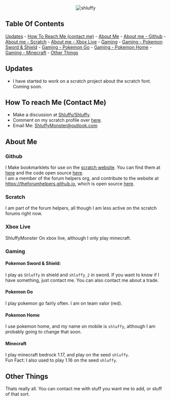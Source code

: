 <p align="center"> <img src="https://komarev.com/ghpvc/?username=shluffy&label=Profile%20views&color=0e75b6&style=flat" alt="shluffy" /> </p>

## Table Of Contents

[Updates](https://github.com/Shluffy/Shluffy/blob/Rewrite-README.md/README.md#updates) - [How To Reach Me (contact me)](https://github.com/Shluffy/Shluffy/blob/Rewrite-README.md/README.md#how-to-reach-me-contact-me) - [About Me](https://github.com/Shluffy/Shluffy/blob/Rewrite-README.md/README.md#about-me) - [About me - Github](https://github.com/Shluffy/Shluffy/blob/Rewrite-README.md/README.md#github) - [About me - Scratch](https://github.com/Shluffy/Shluffy/blob/Rewrite-README.md/README.md#scratch) - [About me - Xbox Live](https://github.com/Shluffy/Shluffy/blob/Rewrite-README.md/README.md#xbox-live) - [Gaming](https://github.com/Shluffy/Shluffy/blob/Rewrite-README.md/README.md#xbox-live) - [Gaming - Pokemon Sword & Shield](https://github.com/Shluffy/Shluffy/blob/Rewrite-README.md/README.md#pokemon-sword--shield) - [Gaming - Pokemon Go](https://github.com/Shluffy/Shluffy/blob/Rewrite-README.md/README.md#pokemon-sword--shield) - [Gaming - Pokemon Home](https://github.com/Shluffy/Shluffy/blob/Rewrite-README.md/README.md#pokemon-home) - [Gaming - Minecraft](https://github.com/Shluffy/Shluffy/blob/Rewrite-README.md/README.md#minecraft) - [Other Things](https://github.com/Shluffy/Shluffy/blob/Rewrite-README.md/README.md#other-things)

## Updates

- I have started to work on a scratch project about the scratch font. Coming soon. 

## How To reach Me (Contact Me)

- Make a discussion at [Shluffy/Shluffy](https://github.com/shluffy/shluffy/discussions).
- Comment on my scratch profile over [here](https://scratch.mit.edu/users/dogsmakemehappy/).
- Email Me: ShluffyMonster@outlook.com

## About Me

### Github
I Make bookmarklets for use on the [scratch website](https://scratch.mit.edu). You can find them at [here](https://scratch-bookmarklets.github.io/bookmarklets.html) and the code open source [here](https://github.com/scratch-bookmarklets/scratch-bookmarklets.github.io/). <br>
I am a member of the forum helpers org, and contribute to the website at https://theforumhelpers.github.io, which is open source [here](https://github.com/theforumhelpers/theforumhelpers.github.io).

### Scratch
I am part of the forum helpers, all though I am less active on the scratch forums right now.

### Xbox Live
ShluffyMonster On xbox live, although I only play minecraft.

### Gaming

#### Pokemon Sword & Shield:
I play as `Shluffy` in shield and `shluffy_2` in sword. If you want to know if I have something, just contact me. You can also contact me about a trade.

#### Pokemon Go
I play pokemon go fairly often. I am on team valor (red).

#### Pokemon Home
I use pokemon home, and my name on mobile is `shluffy`, although I am probably going to change that soon.

#### Minecraft
I play minecraft bedrock 1.17, and play on the seed `shluffy`. <br>
Fun Fact: I also used to play 1.16 on the seed `shluffy`.

## Other Things
Thats really all. You can contact me with stuff you want me to add, or stuff of that sort.
